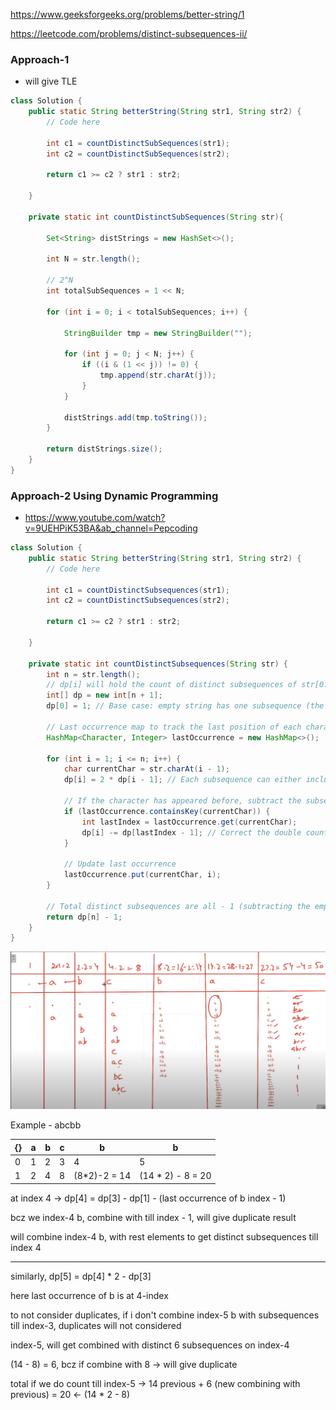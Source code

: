 https://www.geeksforgeeks.org/problems/better-string/1

https://leetcode.com/problems/distinct-subsequences-ii/

### Approach-1 

* will give TLE

```java
class Solution {
    public static String betterString(String str1, String str2) {
        // Code here
        
        int c1 = countDistinctSubSequences(str1);
        int c2 = countDistinctSubSequences(str2);
        
        return c1 >= c2 ? str1 : str2;
        
    }
    
    private static int countDistinctSubSequences(String str){
        
        Set<String> distStrings = new HashSet<>();
        
        int N = str.length();

        // 2^N
        int totalSubSequences = 1 << N;

        for (int i = 0; i < totalSubSequences; i++) {

            StringBuilder tmp = new StringBuilder("");

            for (int j = 0; j < N; j++) {
                if ((i & (1 << j)) != 0) {
                    tmp.append(str.charAt(j));
                }
            }

            distStrings.add(tmp.toString());
        }
        
        return distStrings.size();
    }
}
```

### Approach-2 Using Dynamic Programming

* https://www.youtube.com/watch?v=9UEHPiK53BA&ab_channel=Pepcoding



```java
class Solution {
    public static String betterString(String str1, String str2) {
        // Code here
        
        int c1 = countDistinctSubsequences(str1);
        int c2 = countDistinctSubsequences(str2);
        
        return c1 >= c2 ? str1 : str2;
        
    }
    
    private static int countDistinctSubsequences(String str) {
        int n = str.length();
        // dp[i] will hold the count of distinct subsequences of str[0..i-1]
        int[] dp = new int[n + 1];
        dp[0] = 1; // Base case: empty string has one subsequence (the empty subsequence)

        // Last occurrence map to track the last position of each character
        HashMap<Character, Integer> lastOccurrence = new HashMap<>();

        for (int i = 1; i <= n; i++) {
            char currentChar = str.charAt(i - 1);
            dp[i] = 2 * dp[i - 1]; // Each subsequence can either include or exclude str[i-1]

            // If the character has appeared before, subtract the subsequences that were counted twice
            if (lastOccurrence.containsKey(currentChar)) {
                int lastIndex = lastOccurrence.get(currentChar);
                dp[i] -= dp[lastIndex - 1]; // Correct the double count
            }

            // Update last occurrence
            lastOccurrence.put(currentChar, i);
        }

        // Total distinct subsequences are all - 1 (subtracting the empty subsequence)
        return dp[n] - 1;
    }
}
```

![Example](./Count%20Distinct%20Subsequences%20Dynamic%20Programming.png)


Example - abcbb

| {} | a | b | c | b | b |
|----|---|---|---|---|---|
| 0  | 1 | 2 | 3 | 4 | 5 |
| 1  | 2 | 4 | 8 | (8*2)-2 = 14 | (14 * 2) - 8 = 20 |  

at index 4 &rarr; dp[4] = dp[3] - dp[1] - (last occurrence of b index - 1)

bcz we index-4 b, combine with till index - 1, will give duplicate result

will combine index-4 b, with rest elements to get distinct subsequences till index 4

---

similarly, dp[5] = dp[4] * 2 - dp[3]

here last occurrence of b is at 4-index

to not consider duplicates, if i don't combine index-5 b with subsequences till index-3, duplicates will not considered 

index-5, will get combined with distinct 6 subsequences on index-4

(14 - 8) = 6, bcz if combine with 8 &rarr; will give duplicate

total if we do count till index-5 &rarr; 14 previous + 6 (new combining with previous) = 20 &larr; (14 * 2 - 8)